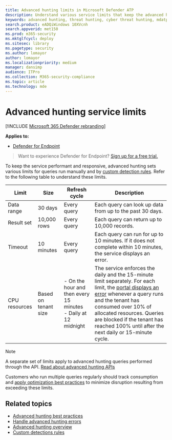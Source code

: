 ```yaml
---
title: Advanced hunting limits in Microsoft Defender ATP
description: Understand various service limits that keep the advanced hunting service responsive
keywords: advanced hunting, threat hunting, cyber threat hunting, mdatp, microsoft defender atp, wdatp, search, query, telemetry, schema, kusto, CPU limit, query limit, resources, maximum results
search.product: eADQiWindows 10XVcnh
search.appverid: met150
ms.prod: m365-security
ms.mktglfcycl: deploy
ms.sitesec: library
ms.pagetype: security
ms.author: lomayor
author: lomayor
ms.localizationpriority: medium
manager: dansimp
audience: ITPro
ms.collection: M365-security-compliance
ms.topic: article
ms.technology: mde
---
```


# Advanced hunting service limits

[!INCLUDE [Microsoft 365 Defender rebranding](../../includes/microsoft-defender.md)]

**Applies to:**
- [Defender for Endpoint](https://go.microsoft.com/fwlink/p/?linkid=2146631)

>Want to experience Defender for Endpoint? [Sign up for a free trial.](https://www.microsoft.com/microsoft-365/windows/microsoft-defender-atp?ocid=docs-wdatp-advancedhunting-abovefoldlink)

To keep the service performant and responsive, advanced hunting sets various limits for queries run manually and by [custom detection rules](custom-detection-rules.md). Refer to the following table to understand these limits.

| Limit | Size | Refresh cycle | Description |
|--|--|--|--|
| Data range | 30 days | Every query | Each query can look up data from up to the past 30 days. |
| Result set | 10,000 rows | Every query | Each query can return up to 10,000 records. |
| Timeout | 10 minutes | Every query | Each query can run for up to 10 minutes. If it does not complete within 10 minutes, the service displays an error.
| CPU resources | Based on tenant size | - On the hour and then every 15 minutes<br>- Daily at 12 midnight | The service enforces the daily and the 15-minute limit separately. For each limit, the [portal displays an error](advanced-hunting-errors.md) whenever a query runs and the tenant has consumed over 10% of allocated resources. Queries are blocked if the tenant has reached 100% until after the next daily or 15-minute cycle. |

>[!NOTE] 
>A separate set of limits apply to advanced hunting queries performed through the API. [Read about advanced hunting APIs](run-advanced-query-api.md)

Customers who run multiple queries regularly should track consumption and [apply optimization best practices](advanced-hunting-best-practices.md) to minimize disruption resulting from exceeding these limits.

## Related topics

- [Advanced hunting best practices](advanced-hunting-best-practices.md)
- [Handle advanced hunting errors](advanced-hunting-errors.md)
- [Advanced hunting overview](advanced-hunting-overview.md)
- [Custom detections rules](custom-detection-rules.md)
